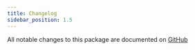 ```yaml
---
title: Changelog
sidebar_position: 1.5
---
```


All notable changes to this package are documented on [GitHub](https://github.com/javaabu/settings/blob/main/CHANGELOG.md)
